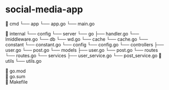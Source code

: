 # social-media-app
📁 cmd
   └── app
       └── app.go
   └── main.go

📁 internal
   └── config
   └── server
       └── go
           ├── handler.go
           └── lmiddleware.go
   └── db
       └── wd.go
   └── cache
       └── cache.go
   └── constant
       └── constant.go
   └── config
       └── config.go
   └── controllers
       ├── user.go
       └── post.go
   └── models
       ├── user.go
       └── post.go
   └── routes
       └── routes.go
   └── services
       ├── user_service.go
       └── post_service.go
📁 utils
   └── utils.go

📄 go.mod  
📄 go.sum  
📄 Makefile
